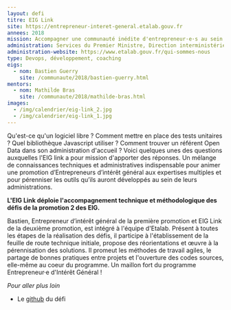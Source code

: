 ```yaml
---
layout: defi
titre: EIG Link
site: https://entrepreneur-interet-general.etalab.gouv.fr
annees: 2018
mission: Accompagner une communauté inédite d'entrepreneur·e·s au sein de l'État
administration: Services du Premier Ministre, Direction interministérielle du numérique et du système d'information et de communication de l'État, Etalab
administration-website: https://www.etalab.gouv.fr/qui-sommes-nous
type: Devops, développement, coaching
eigs:
  - nom: Bastien Guerry
    site: /communaute/2018/bastien-guerry.html
mentors:
  - nom: Mathilde Bras
    site: /communaute/2018/mathilde-bras.html
images:
  - /img/calendrier/eig-link_2.jpg
  - /img/calendrier/eig-link_1.jpg
---
```


Qu'est-ce qu'un logiciel libre ? Comment mettre en place des tests
unitaires ? Quel bibliothèque Javascript utiliser ? Comment trouver
un référent Open Data dans son administration d'accueil ? Voici
quelques unes des questions auxquelles l'EIG link a pour mission d'apporter des réponses.
Un mélange de connaissances techniques et administratives indispensable pour
animer une promotion d’Entrepreneurs d’intérêt général aux expertises
multiples et pour pérenniser les outils qu’ils auront développés au
sein de leurs administrations.

**L'EIG Link déploie l'accompagnement technique et méthodologique des
défis de la promotion 2 des EIG.**

Bastien, Entrepreneur d’intérêt général de la première promotion et EIG Link
de la deuxième promotion, est intégré à l'équipe d'Etalab. Présent à toutes
les étapes de la réalisation des défis, il participe à l'établissement de
la feuille de route technique initiale, propose des réorientations et œuvre à la
pérennisation des solutions. Il promeut les méthodes de travail
agiles, le partage de bonnes pratiques entre projets et l'ouverture
des codes sources, elle-même au coeur du programme. Un maillon fort
du programme Entrepreneur·e d'Intérêt Général !

_Pour aller plus loin_

* Le [github](https://github.com/entrepreneur-interet-general/eig-link) du défi
